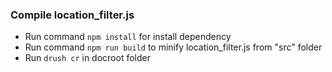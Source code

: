### Compile location_filter.js
- Run command `npm install` for install dependency
- Run command `npm run build` to minify location_filter.js from "src" folder
- Run `drush cr` in docroot folder
